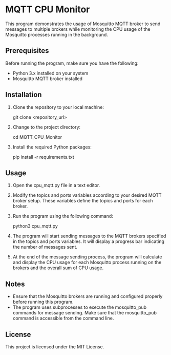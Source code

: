# MQTT CPU Monitor


This program demonstrates the usage of Mosquitto MQTT broker to send messages to multiple brokers while monitoring the CPU usage of the Mosquitto processes running in the background.

## Prerequisites

Before running the program, make sure you have the following:

- Python 3.x installed on your system
- Mosquitto MQTT broker installed

## Installation

1. Clone the repository to your local machine:

     git clone <repository_url>

2. Change to the project directory:

     cd MQTT_CPU_Monitor

3. Install the required Python packages:

    pip install -r requirements.txt

## Usage

 1. Open the cpu_mqtt.py file in a text editor.

 2. Modify the topics and ports variables according to your desired MQTT broker setup. These variables define the topics and ports for each broker.

 3. Run the program using the following command:

     python3 cpu_mqtt.py

4. The program will start sending messages to the MQTT brokers specified in the topics and ports variables. It will display a progress bar indicating the number of messages sent.

5. At the end of the message sending process, the program will calculate and display the CPU usage for each Mosquitto process running on the brokers and the overall sum of CPU usage.

## Notes

- Ensure that the Mosquitto brokers are running and configured properly before running this program.
- The program uses subprocesses to execute the mosquitto_pub commands for message sending. Make sure that the mosquitto_pub command is accessible from the command line.

## License

This project is licensed under the MIT License.
